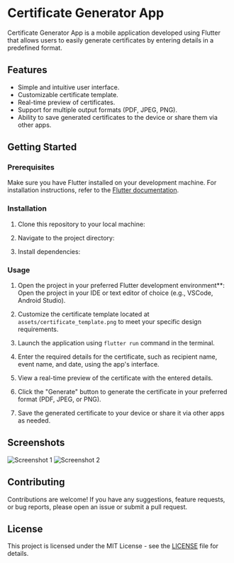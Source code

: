 # Certificate Generator App

Certificate Generator App is a mobile application developed using Flutter that allows users to easily generate certificates by entering details in a predefined format.

## Features

- Simple and intuitive user interface.
- Customizable certificate template.
- Real-time preview of certificates.
- Support for multiple output formats (PDF, JPEG, PNG).
- Ability to save generated certificates to the device or share them via other apps.

## Getting Started

### Prerequisites

Make sure you have Flutter installed on your development machine. For installation instructions, refer to the [Flutter documentation](https://flutter.dev/docs/get-started/install).

### Installation

1. Clone this repository to your local machine:


2. Navigate to the project directory:


3. Install dependencies:


### Usage

1. Open the project in your preferred Flutter development environment**: Open the project in your IDE or text editor of choice (e.g., VSCode, Android Studio).

2. Customize the certificate template located at `assets/certificate_template.png` to meet your specific design requirements.

3. Launch the application using `flutter run` command in the terminal.

4. Enter the required details for the certificate, such as recipient name, event name, and date, using the app's interface.

5. View a real-time preview of the certificate with the entered details.

6. Click the "Generate" button to generate the certificate in your preferred format (PDF, JPEG, or PNG).

7. Save the generated certificate to your device or share it via other apps as needed.


## Screenshots

![Screenshot 1](screenshots/screenshot1.png)
![Screenshot 2](screenshots/screenshot2.png)

## Contributing

Contributions are welcome! If you have any suggestions, feature requests, or bug reports, please open an issue or submit a pull request.

## License

This project is licensed under the MIT License - see the [LICENSE](LICENSE) file for details.
